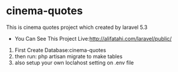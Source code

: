 # cinema-quotes
This is cinema quotes project which created by laravel 5.3
* You Can See This Project Live:http://alifatahi.com/laravel/public/

1. First Create Database:cinema-quotes
2. then run: php artisan migrate to make tables
3.  also setup your own loclahost setting on .env file
